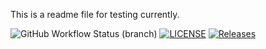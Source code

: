 This is a readme file for testing currently.

![GitHub Workflow Status (branch)](https://img.shields.io/github/actions/workflow/status/DenverCav/Sem2/main.yml?branch=master)
[![LICENSE](https://img.shields.io/github/license/DenverCav/sem.svg?style=flat-square)](https://github.com/DenverCav/Sem2/blob/master/LICENSE)
[![Releases](https://img.shields.io/github/release/DenverCav/sem/all.svg?style=flat-square)](https://github.com/DenverCav/sem/releases)